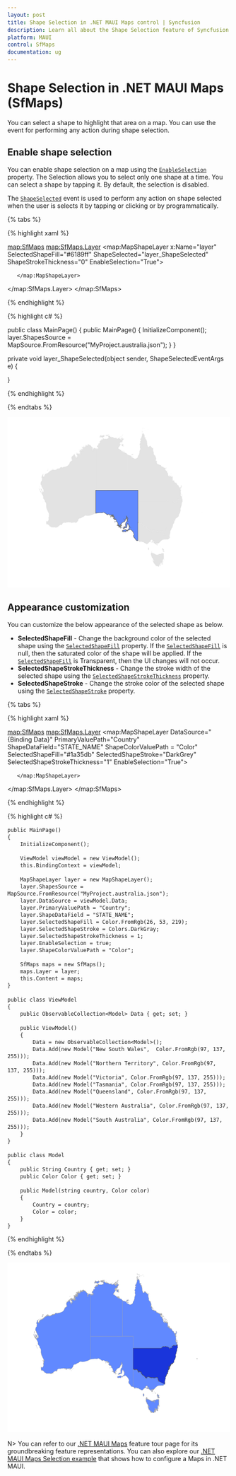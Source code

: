 ```yaml
---
layout: post
title: Shape Selection in .NET MAUI Maps control | Syncfusion
description: Learn all about the Shape Selection feature of Syncfusion .NET MAUI Maps (SfMaps) control and more.
platform: MAUI
control: SfMaps
documentation: ug
---
```


# Shape Selection in .NET MAUI Maps (SfMaps)

You can select a shape to highlight that area on a map. You can use the event for performing any action during shape selection.

## Enable shape selection

You can enable shape selection on a map using the [`EnableSelection`](https://help.syncfusion.com/cr/maui/Syncfusion.Maui.Maps.MapShapeLayer.html#Syncfusion_Maui_Maps_MapShapeLayer_EnableSelection) property. The Selection allows you to select only one shape at a time. You can select a shape by tapping it. By default, the selection is disabled.

The [`ShapeSelected`](https://help.syncfusion.com/cr/maui/Syncfusion.Maui.Maps.MapShapeLayer.html#Syncfusion_Maui_Maps_MapShapeLayer_ShapeSelected) event is used to perform any action on shape selected when the user is selects it by tapping or clicking or by programmatically.

{% tabs %}

{% highlight xaml %}

<map:SfMaps>
   <map:SfMaps.Layer>
      <map:MapShapeLayer x:Name="layer"
                         SelectedShapeFill="#6189ff"
                         ShapeSelected="layer_ShapeSelected" 
                         ShapeStrokeThickness="0"
                         EnableSelection="True">
		
       </map:MapShapeLayer>
   </map:SfMaps.Layer>
</map:SfMaps>

{% endhighlight %}

{% highlight c# %}

public class MainPage()
{
	public MainPage()
	{
		InitializeComponent();
		layer.ShapesSource = MapSource.FromResource("MyProject.australia.json");
	}
}

private void layer_ShapeSelected(object sender, ShapeSelectedEventArgs e)
{
    
}

{% endhighlight %}

{% endtabs %}

![Enable shape selection](images/selection/enable-shape-selection.png)

## Appearance customization

You can customize the below appearance of the selected shape as below.

* **SelectedShapeFill** - Change the background color of the selected shape using the [`SelectedShapeFill`](https://help.syncfusion.com/cr/maui/Syncfusion.Maui.Maps.MapShapeLayer.html#Syncfusion_Maui_Maps_MapShapeLayer_SelectedShapeFill) property. If the [`SelectedShapeFill`](https://help.syncfusion.com/cr/maui/Syncfusion.Maui.Maps.MapShapeLayer.html#Syncfusion_Maui_Maps_MapShapeLayer_SelectedShapeFill) is null, then the saturated color of the shape will be applied. If the [`SelectedShapeFill`](https://help.syncfusion.com/cr/maui/Syncfusion.Maui.Maps.MapShapeLayer.html#Syncfusion_Maui_Maps_MapShapeLayer_SelectedShapeFill) is Transparent, then the UI changes will not occur.
* **SelectedShapeStrokeThickness** - Change the stroke width of the selected shape using the [`SelectedShapeStrokeThickness`](https://help.syncfusion.com/cr/maui/Syncfusion.Maui.Maps.MapShapeLayer.html#Syncfusion_Maui_Maps_MapShapeLayer_SelectedShapeStrokeThickness) property.
* **SelectedShapeStroke** - Change the stroke color of the selected shape using the [`SelectedShapeStroke`](https://help.syncfusion.com/cr/maui/Syncfusion.Maui.Maps.MapShapeLayer.html#Syncfusion_Maui_Maps_MapShapeLayer_SelectedShapeStroke) property.

{% tabs %}

{% highlight xaml %}

<map:SfMaps>
   <map:SfMaps.Layer>
      <map:MapShapeLayer DataSource="{Binding Data}" 
                         PrimaryValuePath="Country"
                         ShapeDataField="STATE_NAME" 
                         ShapeColorValuePath = "Color" 
                         SelectedShapeFill="#1a35db"
                         SelectedShapeStroke="DarkGrey" 
                         SelectedShapeStrokeThickness="1" 
                         EnableSelection="True">

       </map:MapShapeLayer>
   </map:SfMaps.Layer>
</map:SfMaps>

{% endhighlight %}

{% highlight c# %}

	public MainPage()
    {
        InitializeComponent();
		
        ViewModel viewModel = new ViewModel();
        this.BindingContext = viewModel;

        MapShapeLayer layer = new MapShapeLayer();
        layer.ShapesSource = MapSource.FromResource("MyProject.australia.json");
        layer.DataSource = viewModel.Data;
        layer.PrimaryValuePath = "Country";
        layer.ShapeDataField = "STATE_NAME";
        layer.SelectedShapeFill = Color.FromRgb(26, 53, 219);
        layer.SelectedShapeStroke = Colors.DarkGray;
        layer.SelectedShapeStrokeThickness = 1;
        layer.EnableSelection = true;
        layer.ShapeColorValuePath = "Color";

        SfMaps maps = new SfMaps();
        maps.Layer = layer;
        this.Content = maps;
    }
	
	public class ViewModel
	{
		public ObservableCollection<Model> Data { get; set; }
		
		public ViewModel()
		{
			Data = new ObservableCollection<Model>();
			Data.Add(new Model("New South Wales",  Color.FromRgb(97, 137, 255)));
			Data.Add(new Model("Northern Territory", Color.FromRgb(97, 137, 255)));
			Data.Add(new Model("Victoria", Color.FromRgb(97, 137, 255)));
			Data.Add(new Model("Tasmania", Color.FromRgb(97, 137, 255)));
			Data.Add(new Model("Queensland", Color.FromRgb(97, 137, 255)));
			Data.Add(new Model("Western Australia", Color.FromRgb(97, 137, 255)));
			Data.Add(new Model("South Australia", Color.FromRgb(97, 137, 255)));
		}
	}
    
	public class Model
	{
		public String Country { get; set; }
		public Color Color { get; set; }
		
		public Model(string country, Color color)
		{
			Country = country;
			Color = color;
		}
	}

{% endhighlight %}

{% endtabs %}

![Selection customization](images/selection/selection-customization.png)

N> You can refer to our [.NET MAUI Maps](https://www.syncfusion.com/maui-controls/maui-maps) feature tour page for its groundbreaking feature representations. You can also explore our [.NET MAUI Maps Selection example](https://github.com/syncfusion/maui-demos/) that shows how to configure a Maps in .NET MAUI.